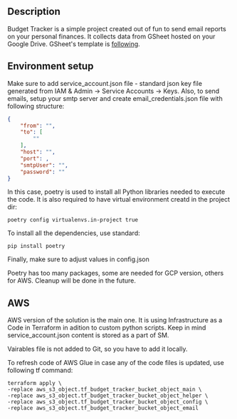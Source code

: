 ## Description

Budget Tracker is a simple project created out of fun to send email reports on your personal finances. It collects data from GSheet hosted on your Google Drive. GSheet's template is [following](https://docs.google.com/spreadsheets/d/19QmyL81UbqdCaX4Xi77h8M2GM_s9AWMgcfalyqxrAhA/edit?usp=drive_link).

## Environment setup

Make sure to add service_account.json file - standard json key file generated from IAM & Admin -> Service Accounts -> Keys. Also, to send emails, setup your smtp server and create email_credentials.json file with following structure:

```json
{
    "from": "",
    "to": [
        ""
    ],
    "host": "",
    "port": ,
    "smtpUser": "",
    "password": ""
}
```

In this case, poetry is used to install all Python libraries needed to execute the code. It is also required to have virtual environment creatd in the project dir:

`poetry config virtualenvs.in-project true `

To install all the dependencies, use standard:

`pip install poetry `

Finally, make sure to adjust values in config.json

Poetry has too many packages, some are needed for GCP version, others for AWS. Cleanup will be done in the future.

## AWS

AWS version of the solution is the main one. It is using Infrastructure as a Code in Terraform in adition to custom python scripts. Keep in mind service_account.json content is stored as a part of SM.

Vairables file is not added to Git, so you have to add it locally.

To refresh code of AWS Glue in case any of the code files is updated, use following tf command:

```
terraform apply \
-replace aws_s3_object.tf_budget_tracker_bucket_object_main \
-replace aws_s3_object.tf_budget_tracker_bucket_object_helper \
-replace aws_s3_object.tf_budget_tracker_bucket_object_config \
-replace aws_s3_object.tf_budget_tracker_bucket_object_email
```

